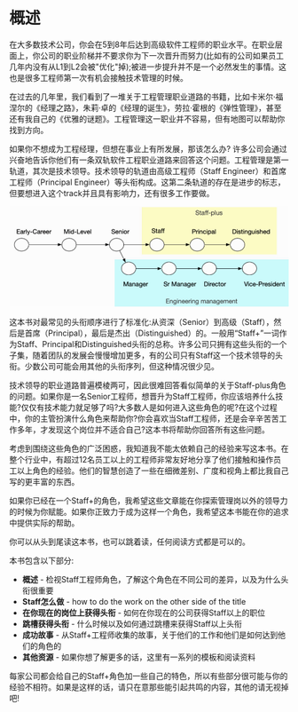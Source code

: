 # 概述

在大多数技术公司，你会在5到8年后达到高级软件工程师的职业水平。在职业层面上，你公司的职业阶梯并不要求你为下一次晋升而努力\(比如有的公司如果员工几年内没有从L1到L2会被"优化"掉\);被进一步提升并不是一个必然发生的事情。这也是很多工程师第一次有机会接触技术管理的时候。

在过去的几年里，我们看到了一堆关于工程管理职业道路的书籍，比如卡米尔·福涅尔的《经理之路》，朱莉·卓的《经理的诞生》，劳拉·霍根的《弹性管理》，甚至还有我自己的《优雅的谜题》。工程管理这一职业并不容易，但有地图可以帮助你找到方向。

如果你不想成为工程经理，但想在事业上有所发展，那该怎么办? 许多公司会通过兴奋地告诉你他们有一条双轨软件工程职业道路来回答这个问题。工程管理是第一轨道，其次是技术领导。技术领导的轨道由高级工程师（Staff Engineer）和首席工程师（Principal Engineer）等头衔构成。这第二条轨道的存在是进步的标志，但要想进入这个track并且具有影响力，还有很多工作要做。

![&#x5178;&#x578B;&#x7684;&#x5DE5;&#x7A0B;&#x5E08;&#x804C;&#x4E1A;&#x9636;&#x68AF;&#x7684;&#x4E24;&#x6761;&#x8DEF;&#x5F84;](../.gitbook/assets/image%20%286%29.png)

这本书对最常见的头衔顺序进行了标准化:从资深（Senior）到高级（Staff），然后是首席（Principal），最后是杰出（Distinguished）的。一般用“Staff+”一词作为Staff、Principal和Distinguished头衔的总称。许多公司只拥有这些头衔的一个子集，随着团队的发展会慢慢增加更多，有的公司只有Staff这一个技术领导的头衔。少数公司可能会用其他的头衔序列，但这种情况很少见。

技术领导的职业道路普遍模棱两可，因此很难回答看似简单的关于Staff-plus角色的问题。如果你是一名Senior工程师，想晋升为Staff工程师，你应该培养什么技能?仅仅有技术能力就足够了吗?大多数人是如何进入这些角色的呢?在这个过程中，你的主管扮演什么角色来帮助你?你会喜欢当Staff工程师，还是会辛辛苦苦工作多年，才发现这个岗位并不适合自己?这本书将帮助你回答所有这些问题。

考虑到围绕这些角色的广泛困惑，我知道我不能太依赖自己的经验来写这本书。在整个行业中，有超过12名员工以上的工程师非常友好地分享了他们接触和操作员工以上角色的经验。他们的智慧创造了一些在细微差别、广度和视角上都比我自己写的更丰富的东西。

如果你已经在一个Staff+的角色，我希望这些文章能在你探索管理岗以外的领导力的时候为你赋能。如果你正致力于成为这样一个角色，我希望这本书能在你的追求中提供实际的帮助。

你可以从头到尾读这本书，也可以跳着读，任何阅读方式都是可以的。

本书包含以下部分:

* **概述** - 检视Staff工程师角色，了解这个角色在不同公司的差异，以及为什么头衔很重要
* **Staff怎么做** - how to do the work on the other side of the title 
* **在你现在的岗位上获得头衔** - 如何在你现在的公司获得Staff以上的职位
* **跳槽获得头衔** - 什么时候以及如何通过跳槽来获得Staff以上头衔
* **成功故事** - 从Staff+工程师收集的故事，关于他们的工作和他们是如何达到他们的角色的
* **其他资源** - 如果你想了解更多的话，这里有一系列的模板和阅读资料

每家公司都会给自己的Staff+角色加一些自己的特色，所以有些部分很可能与你的经验不相符。如果是这样的话，请只在意那些能引起共鸣的内容，其他的请无视掉吧!

